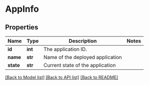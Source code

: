 # AppInfo

## Properties
Name | Type | Description | Notes
------------ | ------------- | ------------- | -------------
**id** | **int** | The application ID. | 
**name** | **str** | Name of the deployed application | 
**state** | **str** | Current state of the application | 

[[Back to Model list]](../README.md#documentation-for-models) [[Back to API list]](../README.md#documentation-for-api-endpoints) [[Back to README]](../README.md)



